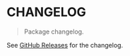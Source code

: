 # CHANGELOG

> Package changelog.

See [GitHub Releases](https://github.com/stdlib-js/ndarray-base-napi/releases) for the changelog.